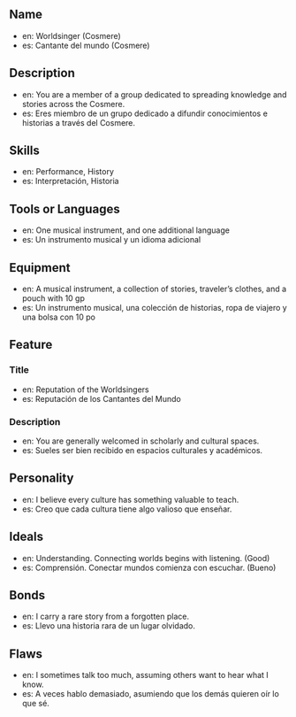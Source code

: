 ## Name
- en: Worldsinger (Cosmere)
- es: Cantante del mundo (Cosmere)

## Description
- en: You are a member of a group dedicated to spreading knowledge and stories across the Cosmere.
- es: Eres miembro de un grupo dedicado a difundir conocimientos e historias a través del Cosmere.

## Skills
- en: Performance, History
- es: Interpretación, Historia

## Tools or Languages
- en: One musical instrument, and one additional language
- es: Un instrumento musical y un idioma adicional

## Equipment
- en: A musical instrument, a collection of stories, traveler’s clothes, and a pouch with 10 gp
- es: Un instrumento musical, una colección de historias, ropa de viajero y una bolsa con 10 po

## Feature
### Title
- en: Reputation of the Worldsingers
- es: Reputación de los Cantantes del Mundo

### Description
- en: You are generally welcomed in scholarly and cultural spaces.
- es: Sueles ser bien recibido en espacios culturales y académicos.

## Personality
- en: I believe every culture has something valuable to teach.
- es: Creo que cada cultura tiene algo valioso que enseñar.

## Ideals
- en: Understanding. Connecting worlds begins with listening. (Good)
- es: Comprensión. Conectar mundos comienza con escuchar. (Bueno)

## Bonds
- en: I carry a rare story from a forgotten place.
- es: Llevo una historia rara de un lugar olvidado.

## Flaws
- en: I sometimes talk too much, assuming others want to hear what I know.
- es: A veces hablo demasiado, asumiendo que los demás quieren oír lo que sé.